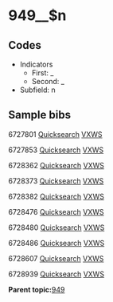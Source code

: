 # 949\_\_$n

## Codes

-   Indicators
    -   First: \_
    -   Second: \_
-   Subfield: n

## Sample bibs

6727801 [Quicksearch](https://search.library.yale.edu/catalog/6727801) [VXWS](http://prodorbis.library.yale.edu:7014/vxws/GetHoldingsService?bibId=6727801)

6727853 [Quicksearch](https://search.library.yale.edu/catalog/6727853) [VXWS](http://prodorbis.library.yale.edu:7014/vxws/GetHoldingsService?bibId=6727853)

6728362 [Quicksearch](https://search.library.yale.edu/catalog/6728362) [VXWS](http://prodorbis.library.yale.edu:7014/vxws/GetHoldingsService?bibId=6728362)

6728373 [Quicksearch](https://search.library.yale.edu/catalog/6728373) [VXWS](http://prodorbis.library.yale.edu:7014/vxws/GetHoldingsService?bibId=6728373)

6728382 [Quicksearch](https://search.library.yale.edu/catalog/6728382) [VXWS](http://prodorbis.library.yale.edu:7014/vxws/GetHoldingsService?bibId=6728382)

6728476 [Quicksearch](https://search.library.yale.edu/catalog/6728476) [VXWS](http://prodorbis.library.yale.edu:7014/vxws/GetHoldingsService?bibId=6728476)

6728480 [Quicksearch](https://search.library.yale.edu/catalog/6728480) [VXWS](http://prodorbis.library.yale.edu:7014/vxws/GetHoldingsService?bibId=6728480)

6728486 [Quicksearch](https://search.library.yale.edu/catalog/6728486) [VXWS](http://prodorbis.library.yale.edu:7014/vxws/GetHoldingsService?bibId=6728486)

6728607 [Quicksearch](https://search.library.yale.edu/catalog/6728607) [VXWS](http://prodorbis.library.yale.edu:7014/vxws/GetHoldingsService?bibId=6728607)

6728939 [Quicksearch](https://search.library.yale.edu/catalog/6728939) [VXWS](http://prodorbis.library.yale.edu:7014/vxws/GetHoldingsService?bibId=6728939)

**Parent topic:**[949](../../tags/949/949.md)

